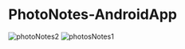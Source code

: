 # PhotoNotes-AndroidApp
![photoNotes2](https://user-images.githubusercontent.com/18592588/57981292-6acea780-7a3e-11e9-8c1d-7ad4d174cffc.jpg)
![photosNotes1](https://user-images.githubusercontent.com/18592588/57981293-6acea780-7a3e-11e9-8cd3-99bb214ea314.jpg)
